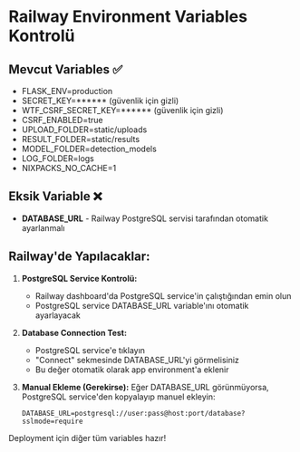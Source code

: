 # Railway Environment Variables Kontrolü

## Mevcut Variables ✅
- FLASK_ENV=production
- SECRET_KEY=****** (güvenlik için gizli)
- WTF_CSRF_SECRET_KEY=****** (güvenlik için gizli)
- CSRF_ENABLED=true
- UPLOAD_FOLDER=static/uploads
- RESULT_FOLDER=static/results
- MODEL_FOLDER=detection_models
- LOG_FOLDER=logs
- NIXPACKS_NO_CACHE=1

## Eksik Variable ❌
- **DATABASE_URL** - Railway PostgreSQL servisi tarafından otomatik ayarlanmalı

## Railway'de Yapılacaklar:

1. **PostgreSQL Service Kontrolü:**
   - Railway dashboard'da PostgreSQL service'in çalıştığından emin olun
   - PostgreSQL service DATABASE_URL variable'ını otomatik ayarlayacak

2. **Database Connection Test:**
   - PostgreSQL service'e tıklayın
   - "Connect" sekmesinde DATABASE_URL'yi görmelisiniz
   - Bu değer otomatik olarak app environment'a eklenir

3. **Manual Ekleme (Gerekirse):**
   Eğer DATABASE_URL görünmüyorsa, PostgreSQL service'den kopyalayıp manuel ekleyin:
   ```
   DATABASE_URL=postgresql://user:pass@host:port/database?sslmode=require
   ```

Deployment için diğer tüm variables hazır!